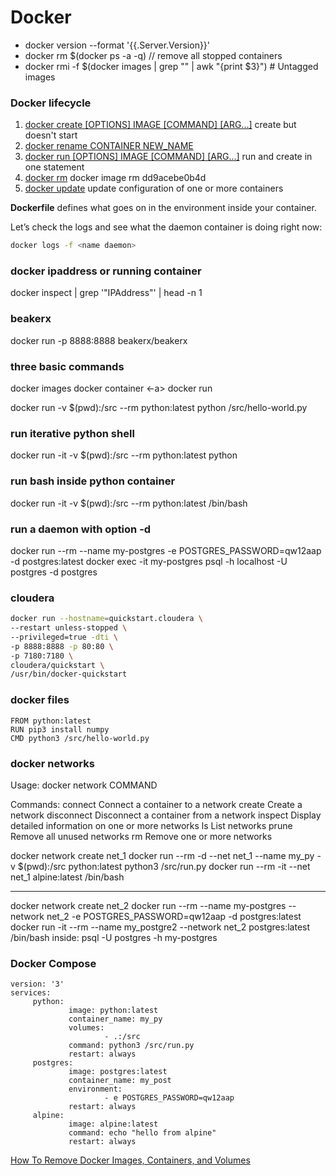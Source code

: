 # Docker

- docker version --format '{{.Server.Version}}'
- docker rm $(docker ps -a -q) // remove all stopped containers
- docker rmi -f $(docker images | grep "<none>" | awk "{print \$3}")    # Untagged images



### Docker lifecycle

1. [docker create [OPTIONS] IMAGE [COMMAND] [ARG...]](https://docs.docker.com/engine/reference/commandline/create/) create but doesn't start
2. [docker rename CONTAINER NEW_NAME](https://docs.docker.com/engine/reference/commandline/rename/)
3. [docker run [OPTIONS] IMAGE [COMMAND] [ARG...]](https://docs.docker.com/engine/reference/commandline/run/)  run and create in one statement
4. [docker rm](https://docs.docker.com/engine/reference/commandline/rm/)
docker image rm  dd9acebe0b4d
5. [docker update](https://docs.docker.com/engine/reference/commandline/update/) update configuration of one or more containers

**Dockerfile** defines what goes on in the environment inside your container.

Let’s check the logs and see what the daemon container is doing right now:
```bash
docker logs -f <name daemon>
```

### docker ipaddress or running container
docker inspect <containerNameOrId> | grep '"IPAddress"' | head -n 1

### beakerx
docker run -p 8888:8888 beakerx/beakerx

### three basic commands
docker images <ls>
docker container <ls> <-a>
docker run <name>

docker run -v $(pwd):/src --rm python:latest python /src/hello-world.py

### run iterative python shell
docker run -it -v $(pwd):/src --rm python:latest python

### run bash inside python container
docker run -it -v $(pwd):/src --rm python:latest /bin/bash

### run a daemon with option -d
docker run --rm --name my-postgres -e POSTGRES_PASSWORD=qw12aap -d postgres:latest
docker exec -it my-postgres   psql -h localhost -U postgres -d postgres

### cloudera
```bash
docker run --hostname=quickstart.cloudera \
--restart unless-stopped \
--privileged=true -dti \
-p 8888:8888 -p 80:80 \
-p 7180:7180 \
cloudera/quickstart \
/usr/bin/docker-quickstart
```

### docker files
```docker
FROM python:latest
RUN pip3 install numpy
CMD python3 /src/hello-world.py
```

### docker networks
Usage:	docker network COMMAND

Commands:
  connect     Connect a container to a network
  create      Create a network
  disconnect  Disconnect a container from a network
  inspect     Display detailed information on one or more networks
  ls          List networks
  prune       Remove all unused networks
  rm          Remove one or more networks

docker network create net_1
docker run --rm -d --net net_1 --name my_py -v $(pwd):/src  python:latest python3 /src/run.py
docker run --rm -it --net net_1 alpine:latest /bin/bash
* * *
docker network create net_2
docker run --rm --name my-postgres --network net_2 -e POSTGRES_PASSWORD=qw12aap -d postgres:latest
docker run -it --rm --name my_postgre2 --network net_2  postgres:latest /bin/bash
inside: psql -U postgres -h my-postgres

### Docker Compose
```docker-compose
version: '3'
services:
     python:
             image: python:latest
             container_name: my_py
             volumes:
                     - .:/src
             command: python3 /src/run.py
             restart: always
     postgres:
             image: postgres:latest
             container_name: my_post
             environment:
                     - e POSTGRES_PASSWORD=qw12aap
             restart: always
     alpine:
             image: alpine:latest
             command: echo "hello from alpine"
             restart: always
```



[How To Remove Docker Images, Containers, and Volumes](<https://www.digitalocean.com/community/tutorials/how-to-remove-docker-images-containers-and-volumes>)





